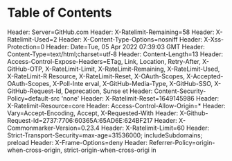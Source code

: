 Table of Contents
=================

Header: Server=GitHub.com
Header: X-Ratelimit-Remaining=58
Header: X-Ratelimit-Used=2
Header: X-Content-Type-Options=nosniff
Header: X-Xss-Protection=0
Header: Date=Tue, 05 Apr 2022 07:39:03 GMT
Header: Content-Type=text/html;charset=utf-8
Header: Content-Length=13
Header: Access-Control-Expose-Headers=ETag, Link, Location, Retry-After, X-GitHub-OTP, X-RateLimit-Limit, X-RateLimit-Remaining, X-RateLimit-Used, X-RateLimit-R
                                                                               Resource, X-RateLimit-Reset, X-OAuth-Scopes, X-Accepted-OAuth-Scopes, X-Poll-Inte
                                                                               erval, X-GitHub-Media-Type, X-GitHub-SSO, X-GitHub-Request-Id, Deprecation, Sunse
                                                                               et
Header: Content-Security-Policy=default-src 'none'
Header: X-Ratelimit-Reset=1649145986
Header: X-Ratelimit-Resource=core
Header: Access-Control-Allow-Origin=*
Header: Vary=Accept-Encoding, Accept, X-Requested-With
Header: X-Github-Request-Id=2737:7706:60365A:65AD6E:624BF217
Header: X-Commonmarker-Version=0.23.4
Header: X-Ratelimit-Limit=60
Header: Strict-Transport-Security=max-age=31536000; includeSubdomains; preload
Header: X-Frame-Options=deny
Header: Referrer-Policy=origin-when-cross-origin, strict-origin-when-cross-origi
                                                                               in
